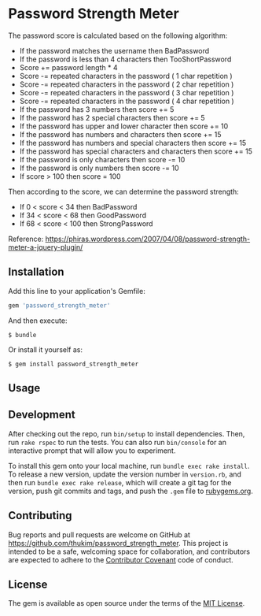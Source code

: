 # Password Strength Meter

The password score is calculated based on the following algorithm:
  * If the password matches the username then BadPassword
  * If the password is less than 4 characters then TooShortPassword
  * Score += password length * 4
  * Score -= repeated characters in the password ( 1 char repetition )
  * Score -= repeated characters in the password ( 2 char repetition )
  * Score -= repeated characters in the password ( 3 char repetition )
  * Score -= repeated characters in the password ( 4 char repetition )
  * If the password has 3 numbers then score += 5
  * If the password has 2 special characters then score += 5
  * If the password has upper and lower character then score += 10
  * If the password has numbers and characters then score += 15
  * If the password has numbers and special characters then score += 15
  * If the password has special characters and characters then score += 15
  * If the password is only characters then score -= 10
  * If the password is only numbers then score -= 10
  * If score > 100 then score = 100

Then according to the score, we can determine the password strength:
  * If 0 < score < 34 then BadPassword
  * If 34 < score < 68 then GoodPassword
  * If 68 < score < 100 then StrongPassword

Reference: https://phiras.wordpress.com/2007/04/08/password-strength-meter-a-jquery-plugin/

## Installation

Add this line to your application's Gemfile:

```ruby
gem 'password_strength_meter'
```

And then execute:

    $ bundle

Or install it yourself as:

    $ gem install password_strength_meter

## Usage


## Development

After checking out the repo, run `bin/setup` to install dependencies. Then, run `rake rspec` to run the tests. You can also run `bin/console` for an interactive prompt that will allow you to experiment.

To install this gem onto your local machine, run `bundle exec rake install`. To release a new version, update the version number in `version.rb`, and then run `bundle exec rake release`, which will create a git tag for the version, push git commits and tags, and push the `.gem` file to [rubygems.org](https://rubygems.org).

## Contributing

Bug reports and pull requests are welcome on GitHub at https://github.com/thukim/password_strength_meter. This project is intended to be a safe, welcoming space for collaboration, and contributors are expected to adhere to the [Contributor Covenant](contributor-covenant.org) code of conduct.


## License

The gem is available as open source under the terms of the [MIT License](http://opensource.org/licenses/MIT).

